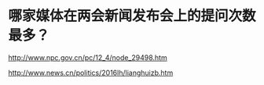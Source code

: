 # 哪家媒体在两会新闻发布会上的提问次数最多？

http://www.npc.gov.cn/pc/12_4/node_29498.htm

http://www.news.cn/politics/2016lh/lianghuizb.htm